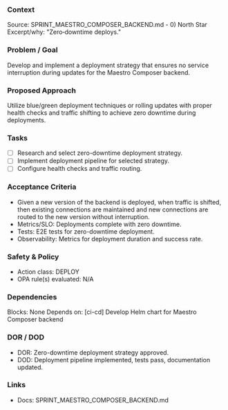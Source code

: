 ### Context
Source: SPRINT_MAESTRO_COMPOSER_BACKEND.md - 0) North Star
Excerpt/why: "Zero‑downtime deploys."

### Problem / Goal
Develop and implement a deployment strategy that ensures no service interruption during updates for the Maestro Composer backend.

### Proposed Approach
Utilize blue/green deployment techniques or rolling updates with proper health checks and traffic shifting to achieve zero downtime during deployments.

### Tasks
- [ ] Research and select zero-downtime deployment strategy.
- [ ] Implement deployment pipeline for selected strategy.
- [ ] Configure health checks and traffic routing.

### Acceptance Criteria
- Given a new version of the backend is deployed, when traffic is shifted, then existing connections are maintained and new connections are routed to the new version without interruption.
- Metrics/SLO: Deployments complete with zero downtime.
- Tests: E2E tests for zero-downtime deployment.
- Observability: Metrics for deployment duration and success rate.

### Safety & Policy
- Action class: DEPLOY
- OPA rule(s) evaluated: N/A

### Dependencies
Blocks: None
Depends on: [ci-cd] Develop Helm chart for Maestro Composer backend

### DOR / DOD
- DOR: Zero-downtime deployment strategy approved.
- DOD: Deployment pipeline implemented, tests pass, documentation updated.

### Links
- Docs: SPRINT_MAESTRO_COMPOSER_BACKEND.md
